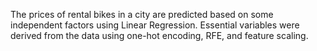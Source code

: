 The prices of rental bikes in a city are predicted based on some independent factors using Linear Regression. Essential variables were derived from the data using one-hot encoding, RFE, and feature scaling.
